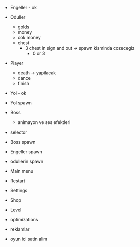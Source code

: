 * Engeller - ok
* Oduller 
  * golds
  * money
  * cok money
  * chest
    * 3 chest in sign and out -> spawn kisminda cozecegiz
      * 0 or 3
      
* Player
  * death -> yapilacak
  * dance 
  * finish 
  
* Yol - ok
* Yol spawn

* Boss 
  * animayon ve ses efektleri 
* selector

* Boss spawn
* Engeller spawn
* odullerin spawn
* Main menu
* Restart
* Settings
* Shop
* Level
* optimizations
* reklamlar
* oyun ici satin alim

